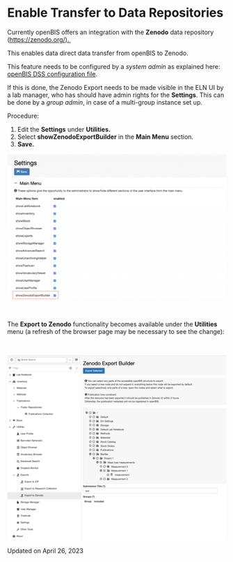 # Enable Transfer to Data Repositories

[](# "Print this article")

  
Currently openBIS offers an integration with the **Zenodo** data
repository ([https://zenodo.org/). ](https://zenodo.org/)

This enables data direct data transfer from openBIS to Zenodo.

This feature needs to be configured by a *system admin* as explained
here: [openBIS DSS configuration
file](https://unlimited.ethz.ch/display/openBISDoc2010/Installation+and+Administrators+Guide+of+the+openBIS+Data+Store+Server#InstallationandAdministratorsGuideoftheopenBISDataStoreServer-Configurationfile). 

If this is done, the Zenodo Export needs to be made visible in the ELN
UI by a lab manager, who has should have admin rights for the
**Settings**. This can be done by a *group admin*, in case of a
multi-group instance set up.

  
Procedure:  
  

1.  Edit the **Settings** under **Utilities.**
2.  Select **showZenodoExportBuilder** in the **Main Menu** section.
3.  **Save.**

![image info](img/Screenshot-2020-02-26-at-10.53.37-1024x679.png)

 

The **Export to Zenodo** functionality becomes available under the
**Utilities** menu (a refresh of the browser page may be necessary to
see the change):

 

![image info](img/export-to-zenodo-1024x862.png)

Updated on April 26, 2023
